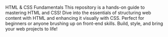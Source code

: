 HTML & CSS Fundamentals
This repository is a hands-on guide to mastering HTML and CSS! Dive into the essentials of structuring web content with HTML and enhancing it visually with CSS. Perfect for beginners or anyone brushing up on front-end skills. Build, style, and bring your web projects to life!
